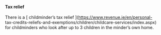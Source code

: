 ####  **Tax relief**

There is a [ childminder’s tax relief ](https://www.revenue.ie/en/personal-
tax-credits-reliefs-and-exemptions/children/childcare-services/index.aspx) for
childminders who look after up to 3 children in the minder’s own home.
